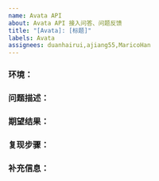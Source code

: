 ```yaml
---
name: Avata API
about: Avata API 接入问答、问题反馈
title: "[Avata]: [标题]"
labels: Avata
assignees: duanhairui,ajiang55,MaricoHan
---
```


<!--
友情提示：请先搜索是否已经存在相同的 Issue，避免重复提交。
-->

### 环境：
<!--
示例：
- OS：Ubuntu 20.04
- Golang：1.17
-->

### 问题描述：
<!-- 一句话描述你所遇到的问题。 -->

### 期望结果：
<!-- 一句话描述你所期望的结果。 -->

### 复现步骤：
<!--
示例：
1. 在 Ubuntu 20.04 中 ...
2. 使用这些参数 ...
3. 调用接口 ...
4. 报错 ...
-->

### 补充信息：
<!--
链接、参考，或者任何关于你遇到的问题的背景。
-->
